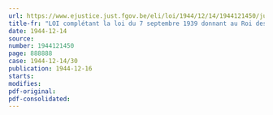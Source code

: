 ```yaml
---
url: https://www.ejustice.just.fgov.be/eli/loi/1944/12/14/1944121450/justel
title-fr: "LOI complétant la loi du 7 septembre 1939 donnant au Roi des pouvoirs extraordinaires"
date: 1944-12-14
source:
number: 1944121450
page: 888888
case: 1944-12-14/30
publication: 1944-12-16
starts:
modifies:
pdf-original:
pdf-consolidated:
---
```


